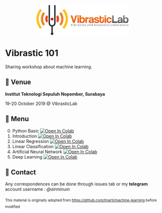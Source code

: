 <p align="center">
  <img src="assets/img/vibrastic.jpg">
</p>

# Vibrastic 101

Sharing workshop about machine learning.

## :triangular_flag_on_post: Venue

**Institut Teknologi Sepuluh Nopember, Surabaya**

19-20 October 2019 @ VIbrasticLab


## :hamburger: Menu

0. Python Basic [![Open In Colab](https://colab.research.google.com/assets/colab-badge.svg)](https://colab.research.google.com/github/linerocks/vibrastic101/blob/master/notebook/python_basic.ipynb)
1. Introduction [![Open In Colab](https://colab.research.google.com/assets/colab-badge.svg)](https://colab.research.google.com/github/linerocks/vibrastic101/blob/master/notebook/introduction.ipynb)
2. Linear Regression [![Open In Colab](https://colab.research.google.com/assets/colab-badge.svg)](https://colab.research.google.com/github/linerocks/vibrastic101/blob/master/notebook/linear_regression.ipynb)
3. Linear Classification [![Open In Colab](https://colab.research.google.com/assets/colab-badge.svg)](https://colab.research.google.com/github/linerocks/vibrastic101/blob/master/notebook/linear_calssification.ipynb)
4. Artificial Neural Network [![Open In Colab](https://colab.research.google.com/assets/colab-badge.svg)](https://colab.research.google.com/github/linerocks/vibrastic101/blob/master/notebook/artificial_neural_network.ipynb)
5. Deep Learning [![Open In Colab](https://colab.research.google.com/assets/colab-badge.svg)](https://colab.research.google.com/github/linerocks/vibrastic101/blob/master/notebook/deep_learning.ipynb)

## :email: Contact 

Any correspondences can be done through issues tab or my **telegram** account username : *@airminum*

<sub>This material is originally adopted from https://github.com/lmarti/machine-learning before modified</sub>
